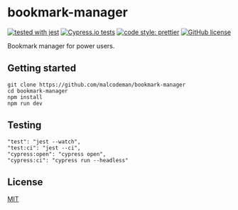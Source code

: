 # bookmark-manager

[![tested with jest](https://img.shields.io/badge/tested_with-jest-99424f.svg)](https://github.com/facebook/jest)
[![Cypress.io tests](https://img.shields.io/badge/cypress.io-tests-green.svg?style=flat-square)](https://cypress.io)
[![code style: prettier](https://img.shields.io/badge/code_style-prettier-ff69b4.svg)](https://github.com/prettier/prettier)
[![GitHub license](https://img.shields.io/badge/license-MIT-blue.svg)](https://github.com/malcodeman/bookmark-manager/blob/master/LICENSE)

Bookmark manager for power users.

## Getting started

```
git clone https://github.com/malcodeman/bookmark-manager
cd bookmark-manager
npm install
npm run dev
```

## Testing

```
"test": "jest --watch",
"test:ci": "jest --ci",
"cypress:open": "cypress open",
"cypress:ci": "cypress run --headless"
```

## License

[MIT](./LICENSE)
